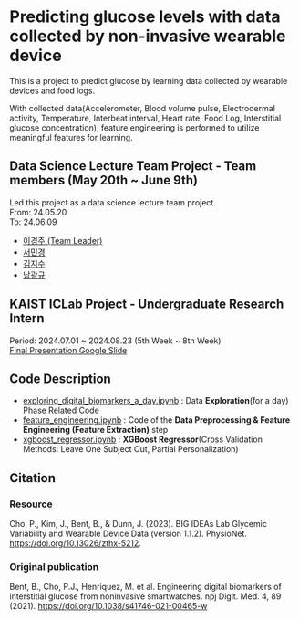 # Predicting glucose levels with data collected by non-invasive wearable device
This is a project to predict glucose by learning data collected by wearable devices and food logs.

With collected data(Accelerometer, Blood volume pulse, Electrodermal activity, Temperature, Interbeat interval, Heart rate, Food Log, Interstitial glucose concentration), feature engineering is performed to utilize meaningful features for learning.

## Data Science Lecture Team Project - Team members (May 20th ~ June 9th)
Led this project as a data science lecture team project.  
From: 24.05.20  
To: 24.06.09  
- [이경주 (Team Leader)](https://github.com/gjlee0802)
- [서민경](https://github.com/mingg12)
- [김지수](https://github.com/itsthejisoo)
- [남광규](https://github.com/kwanggyu99)

## KAIST ICLab Project - Undergraduate Research Intern
Period: 2024.07.01 ~ 2024.08.23 (5th Week ~ 8th Week)  
[Final Presentation Google Slide](https://docs.google.com/presentation/d/1L_wW0U8q1avQ7Idslrm_KxD4gqB5mlhuEmSXQoU07ZQ/edit?usp=sharing)
## Code Description
- [exploring_digital_biomarkers_a_day.ipynb](https://github.com/gjlee0802/engineering-digital-biomarkers/blob/main/exploring_digital_biomarkers_a_day.ipynb) : Data **Exploration**(for a day) Phase Related Code
- [feature_engineering.ipynb](https://github.com/gjlee0802/engineering-digital-biomarkers/blob/main/feature_engineering.ipynb) : Code of the **Data Preprocessing & Feature Engineering (Feature Extraction)** step
- [xgboost_regressor.ipynb](https://github.com/gjlee0802/engineering-digital-biomarkers/blob/main/xgboost_regressor.ipynb) : **XGBoost Regressor**(Cross Validation Methods: Leave One Subject Out, Partial Personalization)
## Citation
### Resource
Cho, P., Kim, J., Bent, B., & Dunn, J. (2023). BIG IDEAs Lab Glycemic Variability and Wearable Device Data (version 1.1.2). PhysioNet. https://doi.org/10.13026/zthx-5212.

### Original publication
Bent, B., Cho, P.J., Henriquez, M. et al. Engineering digital biomarkers of interstitial glucose from noninvasive smartwatches. npj Digit. Med. 4, 89 (2021). https://doi.org/10.1038/s41746-021-00465-w
